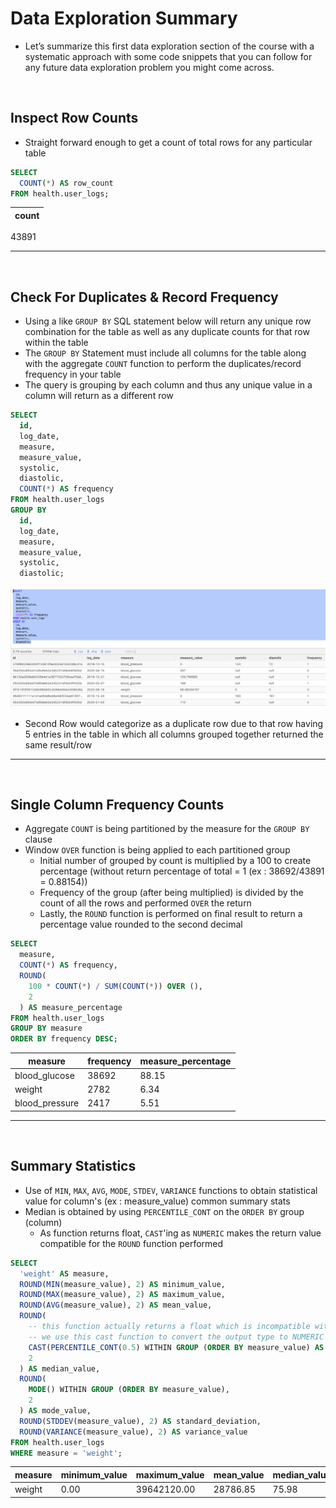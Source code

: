 # Data Exploration Summary
* Let’s summarize this first data exploration section of the course with a systematic approach with some code snippets that you can follow for any future data exploration problem you might come across.

<br>

## Inspect Row Counts
* Straight forward enough to get a count of total rows for any particular table
```sql
SELECT
  COUNT(*) AS row_count
FROM health.user_logs;
```
|count|
|----|
43891

---

<br>

## Check For Duplicates & Record Frequency
* Using a like `GROUP BY` SQL statement below will return any unique row combination for the table as well as any duplicate counts for that row within the table
* The `GROUP BY` Statement must include all columns for the table along with the aggregate `COUNT` function to perform the duplicates/record frequency in your table
* The query is grouping by each column and thus any unique value in a column will return as a different row

```sql
SELECT
  id,
  log_date,
  measure,
  measure_value,
  systolic,
  diastolic,
  COUNT(*) AS frequency
FROM health.user_logs
GROUP BY
  id,
  log_date,
  measure,
  measure_value,
  systolic,
  diastolic;
```
![Duplicate_Unique](Images/Dup_RecFreq.png)
* Second Row would categorize as a duplicate row due to that row having 5 entries in the table in which all columns grouped together returned the same result/row

---

<br>

## Single Column Frequency Counts
* Aggregate `COUNT` is being partitioned by the measure for the `GROUP BY` clause
* Window `OVER` function is being applied to each partitioned group
    * Initial number of grouped by count is multiplied by a 100 to create percentage (without return percentage of total = 1 (ex : 38692/43891 = 0.88154))
    * Frequency of the group (after being multiplied) is divided by the count of all the rows and performed `OVER` the return
    * Lastly, the `ROUND` function is performed on final result to return a percentage value rounded to the second decimal

```sql
SELECT
  measure,
  COUNT(*) AS frequency,
  ROUND(
    100 * COUNT(*) / SUM(COUNT(*)) OVER (),
    2
  ) AS measure_percentage
FROM health.user_logs
GROUP BY measure
ORDER BY frequency DESC;
```
|measure|frequency|measure_percentage|
|-----|-------|--------|
|blood_glucose|38692|88.15|
|weight|2782|6.34|
|blood_pressure|2417|5.51|

---

<br>

## Summary Statistics
* Use of `MIN`, `MAX`, `AVG`, `MODE`, `STDEV`, `VARIANCE` functions to obtain  statistical value for column's (ex : measure_value) common summary stats
* Median is obtained by using `PERCENTILE_CONT` on the `ORDER BY` group (column)
    * As function returns float, `CAST`'ing as `NUMERIC` makes the return value compatible for the `ROUND` function performed 
```sql
SELECT
  'weight' AS measure,
  ROUND(MIN(measure_value), 2) AS minimum_value,
  ROUND(MAX(measure_value), 2) AS maximum_value,
  ROUND(AVG(measure_value), 2) AS mean_value,
  ROUND(
    -- this function actually returns a float which is incompatible with ROUND!
    -- we use this cast function to convert the output type to NUMERIC
    CAST(PERCENTILE_CONT(0.5) WITHIN GROUP (ORDER BY measure_value) AS NUMERIC),
    2
  ) AS median_value,
  ROUND(
    MODE() WITHIN GROUP (ORDER BY measure_value),
    2
  ) AS mode_value,
  ROUND(STDDEV(measure_value), 2) AS standard_deviation,
  ROUND(VARIANCE(measure_value), 2) AS variance_value
FROM health.user_logs
WHERE measure = 'weight';
```
|measure|minimum_value|maximum_value|mean_value|median_value|mode_value|standard_deviation|variance_value|
|-----|-------|--------|------|--------|--------|-------|------|
|weight|0.00|39642120.00|28786.85|75.98|68.49|1062759.55|1129457862383.41

